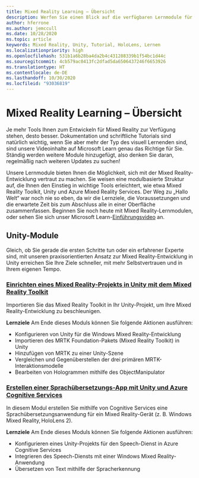```yaml
---
title: Mixed Reality Learning – Übersicht
description: Werfen Sie einen Blick auf die verfügbaren Lernmodule für Mixed Reality.
author: hferrone
ms.author: jemccull
ms.date: 10/28/2020
ms.topic: article
keywords: Mixed Reality, Unity, Tutorial, HoloLens, Lernen
ms.localizationpriority: high
ms.openlocfilehash: 531b1a6b28ba4da2b4c431288339b1f54bc1d44c
ms.sourcegitcommit: 4cb579ac0413fc2dfad5da6506437246f6653926
ms.translationtype: HT
ms.contentlocale: de-DE
ms.lasthandoff: 10/30/2020
ms.locfileid: "93036819"
---
```

# <a name="mixed-reality-learning-overview"></a>Mixed Reality Learning – Übersicht

Je mehr Tools Ihnen zum Entwickeln für Mixed Reality zur Verfügung stehen, desto besser. Dokumentation und schriftliche Tutorials sind natürlich wichtig, wenn Sie aber mehr der Typ des visuell Lernenden sind, sind unsere Videoinhalte auf Microsoft Learn genau das Richtige für Sie. Ständig werden weitere Module hinzugefügt, also denken Sie daran, regelmäßig nach weiteren Updates zu suchen!

Unsere Lernmodule bieten Ihnen die Möglichkeit, sich mit der Mixed Reality-Entwicklung vertraut zu machen. Sie weisen eine modulbasierte Struktur auf, die Ihnen den Einstieg in wichtige Tools erleichtert, wie etwa Mixed Reality Toolkit, Unity und Azure Mixed Reality Services. Der Weg zu „Hallo Welt“ war noch nie so eben, da wir die Lernziele, die Voraussetzungen und die erwartete Zeit bis zum Abschluss alle in einer Oberfläche zusammenfassen. Beginnen Sie noch heute mit Mixed Reality-Lernmodulen, oder sehen Sie sich unser Microsoft Learn-[Einführungsvideo](https://channel9.msdn.com/Blogs/One-Dev-Minute/What-is-Microsoft-Learn) an.

## <a name="unity-modules"></a>Unity-Module

Gleich, ob Sie gerade die ersten Schritte tun oder ein erfahrener Experte sind, mit unseren praxisorientierten Ansatz zur Mixed Reality-Entwicklung in Unity erreichen Sie Ihre Ziele schneller, mit mehr Selbstvertrauen und in Ihrem eigenen Tempo.

### <a name="set-up-a-mixed-reality-project-in-unity-with-the-mixed-reality-toolkit"></a>[Einrichten eines Mixed Reality-Projekts in Unity mit dem Mixed Reality Toolkit](https://docs.microsoft.com/learn/modules/mixed-reality-toolkit-project-unity/)

Importieren Sie das Mixed Reality Toolkit in Ihr Unity-Projekt, um Ihre Mixed Reality-Entwicklung zu beschleunigen.

**Lernziele** Am Ende dieses Moduls können Sie folgende Aktionen ausführen:

* Konfigurieren von Unity für die Windows Mixed Reality-Entwicklung
* Importieren des MRTK Foundation-Pakets (Mixed Reality Toolkit) in Unity
* Hinzufügen von MRTK zu einer Unity-Szene
* Vergleichen und Gegenüberstellen der drei primären MRTK-Interaktionsmodelle
* Bearbeiten von Hologrammen mithilfe des ObjectManipulator

### <a name="create-a-language-translator-app-with-unity--azure-cognitive-services"></a>[Erstellen einer Sprachübersetzungs-App mit Unity und Azure Cognitive Services](https://docs.microsoft.com/learn/modules/create-language-translator-mixed-reality-application-unity-azure-cognitive-services/)

In diesem Modul erstellen Sie mithilfe von Cognitive Services eine Sprachübersetzungsanwendung für ein Mixed Reality-Gerät (z. B. Windows Mixed Reality, HoloLens 2).

**Lernziele** Am Ende dieses Moduls können Sie folgende Aktionen ausführen:

* Konfigurieren eines Unity-Projekts für den Speech-Dienst in Azure Cognitive Services
* Integrieren des Speech-Diensts mit einer Windows Mixed Reality-Anwendung
* Übersetzen von Text mithilfe der Spracherkennung